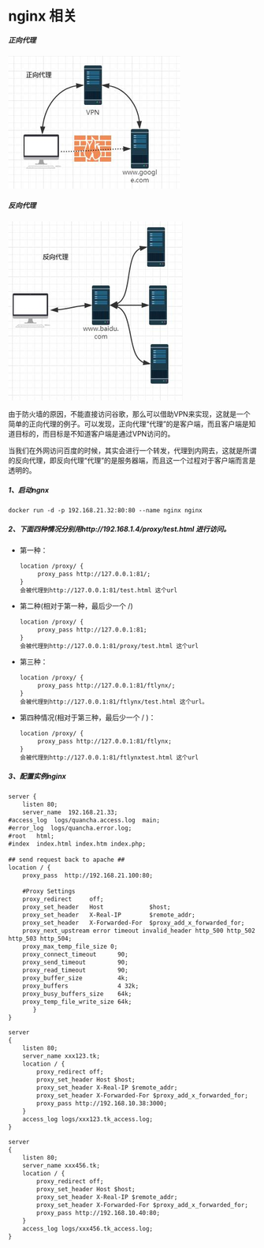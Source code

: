 # nginx 相关

##### 正向代理

![forward_proxy](../../imgs/forward_proxy.jpg)

##### 反向代理

![reverse_proxy](../../imgs/reverse_proxy.jpg)

由于防火墙的原因，不能直接访问谷歌，那么可以借助VPN来实现，这就是一个简单的正向代理的例子。可以发现，正向代理“代理”的是客户端，而且客户端是知道目标的，而目标是不知道客户端是通过VPN访问的。

当我们在外网访问百度的时候，其实会进行一个转发，代理到内网去，这就是所谓的反向代理，即反向代理“代理”的是服务器端，而且这一个过程对于客户端而言是透明的。

##### 1、启动ngnx

```
docker run -d -p 192.168.21.32:80:80 --name nginx nginx
```

##### 2、下面四种情况分别用http://192.168.1.4/proxy/test.html 进行访问。

- 第一种：

  ```
  location /proxy/ {
       proxy_pass http://127.0.0.1:81/;
  }
  会被代理到http://127.0.0.1:81/test.html 这个url
  ```

- 第二种(相对于第一种，最后少一个 /)

  ```
  location /proxy/ {
       proxy_pass http://127.0.0.1:81;
  }
  会被代理到http://127.0.0.1:81/proxy/test.html 这个url
  ```

- 第三种：

  ```
  location /proxy/ {
       proxy_pass http://127.0.0.1:81/ftlynx/;
  }
  会被代理到http://127.0.0.1:81/ftlynx/test.html 这个url。
  ```

- 第四种情况(相对于第三种，最后少一个 / )：

  ```
  location /proxy/ {
       proxy_pass http://127.0.0.1:81/ftlynx;
  }
  会被代理到http://127.0.0.1:81/ftlynxtest.html 这个url
  ```

##### 3、配置实例nginx

```
server {
    listen 80;
    server_name  192.168.21.33;
#access_log  logs/quancha.access.log  main;
#error_log  logs/quancha.error.log;
#root   html;
#index  index.html index.htm index.php;

## send request back to apache ##
location / {
    proxy_pass  http://192.168.21.100:80;

    #Proxy Settings
    proxy_redirect     off;
    proxy_set_header   Host             $host;
    proxy_set_header   X-Real-IP        $remote_addr;
    proxy_set_header   X-Forwarded-For  $proxy_add_x_forwarded_for;
    proxy_next_upstream error timeout invalid_header http_500 http_502 http_503 http_504;
    proxy_max_temp_file_size 0;
    proxy_connect_timeout      90;
    proxy_send_timeout         90;
    proxy_read_timeout         90;
    proxy_buffer_size          4k;
    proxy_buffers              4 32k;
    proxy_busy_buffers_size    64k;
    proxy_temp_file_write_size 64k;
       }
}
```

```
server
{
    listen 80;
    server_name xxx123.tk;
    location / {
        proxy_redirect off;
        proxy_set_header Host $host;
        proxy_set_header X-Real-IP $remote_addr;
        proxy_set_header X-Forwarded-For $proxy_add_x_forwarded_for;
        proxy_pass http://192.168.10.38:3000;
    }
    access_log logs/xxx123.tk_access.log;
}
```

```
server
{
    listen 80;
    server_name xxx456.tk;
    location / {
        proxy_redirect off;
        proxy_set_header Host $host;
        proxy_set_header X-Real-IP $remote_addr;
        proxy_set_header X-Forwarded-For $proxy_add_x_forwarded_for;
        proxy_pass http://192.168.10.40:80;
    }
    access_log logs/xxx456.tk_access.log;
}
```
